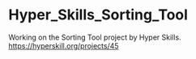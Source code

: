 # Hyper_Skills_Sorting_Tool
Working on the Sorting Tool project by Hyper Skills.
https://hyperskill.org/projects/45
